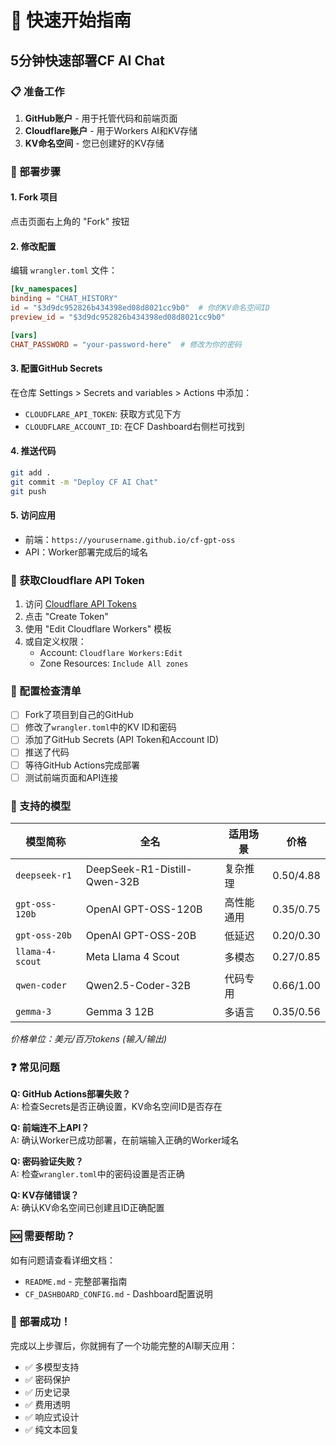 # 🚀 快速开始指南

## 5分钟快速部署CF AI Chat

### 📋 准备工作

1. **GitHub账户** - 用于托管代码和前端页面
2. **Cloudflare账户** - 用于Workers AI和KV存储
3. **KV命名空间** - 您已创建好的KV存储

### 🔧 部署步骤

#### 1. Fork 项目
点击页面右上角的 "Fork" 按钮

#### 2. 修改配置
编辑 `wrangler.toml` 文件：
```toml
[kv_namespaces]
binding = "CHAT_HISTORY"
id = "$3d9dc952826b434398ed08d8021cc9b0"  # 你的KV命名空间ID
preview_id = "$3d9dc952826b434398ed08d8021cc9b0"

[vars]
CHAT_PASSWORD = "your-password-here"  # 修改为你的密码
```

#### 3. 配置GitHub Secrets
在仓库 Settings > Secrets and variables > Actions 中添加：
- `CLOUDFLARE_API_TOKEN`: 获取方式见下方
- `CLOUDFLARE_ACCOUNT_ID`: 在CF Dashboard右侧栏可找到

#### 4. 推送代码
```bash
git add .
git commit -m "Deploy CF AI Chat"
git push
```

#### 5. 访问应用
- 前端：`https://yourusername.github.io/cf-gpt-oss`
- API：Worker部署完成后的域名

### 🔑 获取Cloudflare API Token

1. 访问 [Cloudflare API Tokens](https://dash.cloudflare.com/profile/api-tokens)
2. 点击 "Create Token"
3. 使用 "Edit Cloudflare Workers" 模板
4. 或自定义权限：
   - Account: `Cloudflare Workers:Edit`
   - Zone Resources: `Include All zones`

### 📝 配置检查清单

- [ ] Fork了项目到自己的GitHub
- [ ] 修改了`wrangler.toml`中的KV ID和密码
- [ ] 添加了GitHub Secrets (API Token和Account ID)
- [ ] 推送了代码
- [ ] 等待GitHub Actions完成部署
- [ ] 测试前端页面和API连接

### 🎯 支持的模型

| 模型简称 | 全名 | 适用场景 | 价格 |
|---------|------|----------|------|
| `deepseek-r1` | DeepSeek-R1-Distill-Qwen-32B | 复杂推理 | $0.50/$4.88 |
| `gpt-oss-120b` | OpenAI GPT-OSS-120B | 高性能通用 | $0.35/$0.75 |
| `gpt-oss-20b` | OpenAI GPT-OSS-20B | 低延迟 | $0.20/$0.30 |
| `llama-4-scout` | Meta Llama 4 Scout | 多模态 | $0.27/$0.85 |
| `qwen-coder` | Qwen2.5-Coder-32B | 代码专用 | $0.66/$1.00 |
| `gemma-3` | Gemma 3 12B | 多语言 | $0.35/$0.56 |

*价格单位：美元/百万tokens (输入/输出)*

### ❓ 常见问题

**Q: GitHub Actions部署失败？**  
A: 检查Secrets是否正确设置，KV命名空间ID是否存在

**Q: 前端连不上API？**  
A: 确认Worker已成功部署，在前端输入正确的Worker域名

**Q: 密码验证失败？**  
A: 检查`wrangler.toml`中的密码设置是否正确

**Q: KV存储错误？**  
A: 确认KV命名空间已创建且ID正确配置

### 🆘 需要帮助？

如有问题请查看详细文档：
- `README.md` - 完整部署指南
- `CF_DASHBOARD_CONFIG.md` - Dashboard配置说明

### 🎉 部署成功！

完成以上步骤后，你就拥有了一个功能完整的AI聊天应用：
- ✅ 多模型支持
- ✅ 密码保护
- ✅ 历史记录
- ✅ 费用透明
- ✅ 响应式设计
- ✅ 纯文本回复
